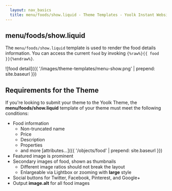 ```yaml
---
  layout: nav_basics
  title: menu/foods/show.liquid - Theme Templates - Yoolk Instant Website Themes
---
```


<h2 class="section-title">menu/foods/show.liquid</h2>

The `menu/foods/show.liquid` template is used to render the food details information. You can access the current `food` by invoking <code>{%raw%}{{ food }}{%endraw%}</code>.

![food detail]({{ '/images/theme-templates/menu-show.png' | prepend: site.baseurl }})

<h2 class="section-title">Requirements for the Theme</h2>

If you're looking to submit your theme to the Yoolk Theme, the **menu/foods/show.liquid** template of your theme must meet the following conditions:

* Food information
  * Non-truncated name
  * Price
  * Description
  * Properties
  * and more [attributes...]({{ '/objects/food' | prepend: site.baseurl }})
* Featured image is prominent
* Secondary images of food, shown as thumbnails
  * Different image ratios should not break the layout
  * Enlargeable via Lightbox or zooming with **large** style
* Social buttons for Twitter, Facebook, Pinterest, and Google+
* Output **image.alt** for all food images
